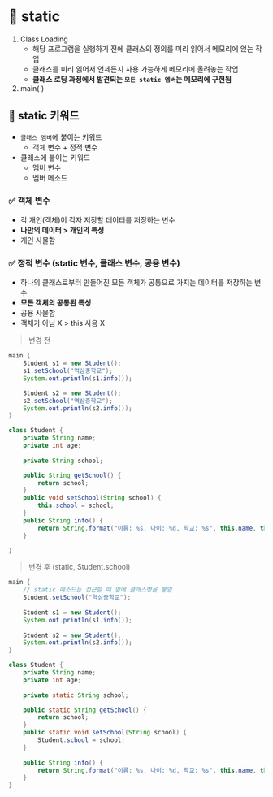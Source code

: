# 📌 static
1. Class Loading
	- 해당 프로그램을 실행하기 전에 클래스의 정의를 미리 읽어서 메모리에 얹는 작업
	- 클래스를 미리 읽어서 언제든지 사용 가능하게 메모리에 올려놓는 작업
	- **클래스 로딩 과정에서 발견되는 `모든 static 멤버`는 메모리에 구현됨**
2. main( )

## 📌 static 키워드
- `클래스 멤버`에 붙이는 키워드
	- 객체 변수 + 정적 변수
- 클래스에 붙이는 키워드
	- 멤버 변수
	- 멤버 메소드

### ✅ 객체 변수
- 각 개인(객체)이 각자 저장할 데이터를 저장하는 변수
- **나만의 데이터 > 개인의 특성**
- 개인 사물함

### ✅ 정적 변수 (static 변수, 클래스 변수, 공용 변수)
- 하나의 클래스로부터 만들어진 모든 객체가 공통으로 가지는 데이터를 저장하는 변수
- **모든 객체의 공통된 특성**
- 공용 사물함
- 객체가 아님 X > this 사용 X

> 변경 전
```java
main {
	Student s1 = new Student();
	s1.setSchool("역삼중학교");
	System.out.println(s1.info());

	Student s2 = new Student();
	s2.setSchool("역삼중학교");
	System.out.println(s2.info());
}

class Student {
	private String name;
	private int age;
	
	private String school;

	public String getSchool() {
		return school;
	}
	public void setSchool(String school) {
		this.school = school;
	}
	public String info() {
		return String.format("이름: %s, 나이: %d, 학교: %s", this.name, this.age, this.school);
	}

}
```
>변경 후 (static, Student.school)
```java
main {
	// static 메소드는 접근할 때 앞에 클래스명을 붙임
	Student.setSchool("역삼중학교");
	
	Student s1 = new Student();
	System.out.println(s1.info());
	
	Student s2 = new Student();
	System.out.println(s2.info());
}

class Student {
	private String name;
	private int age;
	
	private static String school;

	public static String getSchool() {
		return school;
	}
	public static void setSchool(String school) {
		Student.school = school;
	}
	
	public String info() {
		return String.format("이름: %s, 나이: %d, 학교: %s", this.name, this.age, Student.school);
	}
}
```
